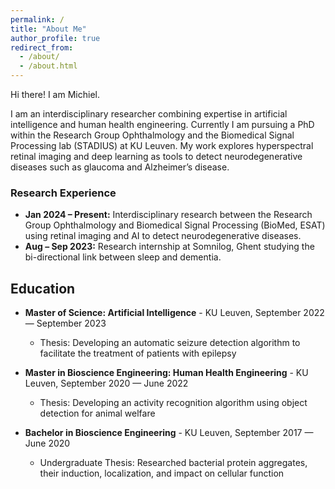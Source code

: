 ```yaml
---
permalink: /
title: "About Me"
author_profile: true
redirect_from: 
  - /about/
  - /about.html
---
```




Hi there! I am Michiel.

I am an interdisciplinary researcher combining expertise in artificial intelligence and human health engineering. Currently I am pursuing a PhD within the Research Group Ophthalmology and the Biomedical Signal Processing lab (STADIUS) at KU Leuven. My work explores hyperspectral retinal imaging and deep learning as tools to detect neurodegenerative diseases such as glaucoma and Alzheimer’s disease.

### Research Experience

- **Jan 2024 – Present:** Interdisciplinary research between the Research Group Ophthalmology and Biomedical Signal Processing (BioMed, ESAT) using retinal imaging and AI to detect neurodegenerative diseases.
- **Aug – Sep 2023:** Research internship at Somnilog, Ghent studying the bi-directional link between sleep and dementia.


## Education

- **Master of Science: Artificial Intelligence** - KU Leuven, September 2022 — September 2023
  - Thesis: Developing an automatic seizure detection algorithm to facilitate the treatment of patients with epilepsy

- **Master in Bioscience Engineering: Human Health Engineering** - KU Leuven, September 2020 — June 2022
  - Thesis: Developing an activity recognition algorithm using object detection for animal welfare

- **Bachelor in Bioscience Engineering** - KU Leuven, September 2017 — June 2020
  - Undergraduate Thesis: Researched bacterial protein aggregates, their induction, localization, and impact on cellular function


